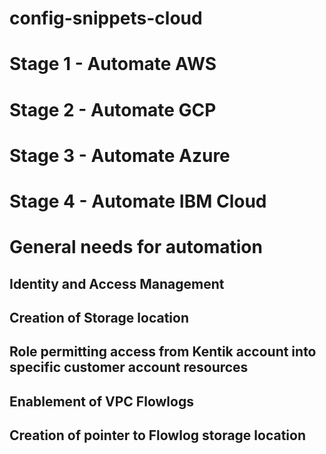 # config-snippets-cloud

# Stage 1 - Automate AWS

# Stage 2 - Automate GCP

# Stage 3 - Automate Azure

# Stage 4 - Automate IBM Cloud

# General needs for automation
## Identity and Access Management
## Creation of Storage location
## Role permitting access from Kentik account into specific customer account resources
## Enablement of VPC Flowlogs
## Creation of pointer to Flowlog storage location
